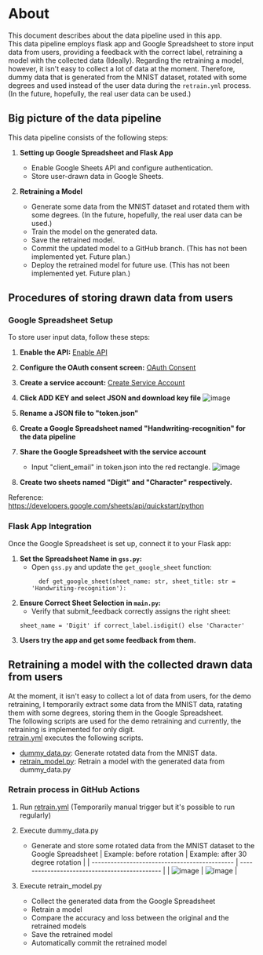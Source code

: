 # About
This document describes about the data pipeline used in this app.  
This data pipeline employs flask app and Google Spreadsheet to store input data from users, providing a feedback with the correct label, retraining a model with the collected data (Ideally).
Regarding the retraining a model, however, it isn't easy to collect a lot of data at the moment. Therefore, dummy data that is generated from the MNIST dataset, rotated with some degrees and used instead of the user data during the `retrain.yml` process.
(In the future, hopefully, the real user data can be used.)

## Big picture of the data pipeline
This data pipeline consists of the following steps:
1. **Setting up Google Spreadsheet and Flask App**  
   - Enable Google Sheets API and configure authentication.
   - Store user-drawn data in Google Sheets.

2. **Retraining a Model**
   - Generate some data from the MNIST dataset and rotated them with some degrees. (In the future, hopefully, the real user data can be used.)
   - Train the model on the generated data.  
   - Save the retrained model.
   - Commit the updated model to a GitHub branch. (This has not been implemented yet. Future plan.)
   - Deploy the retrained model for future use. (This has not been implemented yet. Future plan.)

## Procedures of storing drawn data from users
### Google Spreadsheet Setup
To store user input data, follow these steps:
1. **Enable the API:** [Enable API](https://console.cloud.google.com/flows/enableapi?apiid=sheets.googleapis.com)
2. **Configure the OAuth consent screen:** [OAuth Consent](https://console.cloud.google.com/apis/credentials/consent)
3. **Create a service account:** [Create Service Account](https://console.cloud.google.com/apis/credentials)
4. **Click ADD KEY and select JSON and download key file**
   ![image](https://github.com/user-attachments/assets/2913ccc1-eb46-42b8-8026-3e47e8309d68)

5. **Rename a JSON file to "token.json"**
6. **Create a Google Spreadsheet named "Handwriting-recognition" for the data pipeline**
7. **Share the Google Spreadsheet with the service account**  
   - Input "client_email" in token.json into the red rectangle.
   ![image](https://github.com/user-attachments/assets/275fb494-17da-44cf-8429-10ba79978573)


8. **Create two sheets named "Digit" and "Character" respectively.**

Reference:  
https://developers.google.com/sheets/api/quickstart/python

### Flask App Integration
Once the Google Spreadsheet is set up, connect it to your Flask app:
1. **Set the Spreadsheet Name in `gss.py`:**
   - Open `gss.py` and update the `get_google_sheet` function:
     ```
       def get_google_sheet(sheet_name: str, sheet_title: str = 'Handwriting-recognition'):
     ```
2. **Ensure Correct Sheet Selection in `main.py`:**
   - Verify that submit_feedback correctly assigns the right sheet:
	```
	sheet_name = 'Digit' if correct_label.isdigit() else 'Character'
	```
3. **Users try the app and get some feedback from them.** 


## Retraining a model with the collected drawn data from users
At the moment, it isn't easy to collect a lot of data from users, for the demo retraining, I temporarily extract some data from the MNIST data, ratating them with some degrees, storing them in the Google Spreadsheet.  
The following scripts are used for the demo retraining and currently, the retraining is implemented for only digit.  
[retrain.yml](https://github.com/taka-rl/handwriting-digit-character-recognition/blob/main/.github/workflows/retrain.yml) executes the following scripts.  
- [dummy_data.py](https://github.com/taka-rl/handwriting-digit-character-recognition/blob/main/app/dummy_data.py): Generate rotated data from the MNIST data.
- [retrain_model.py](https://github.com/taka-rl/handwriting-digit-character-recognition/blob/main/app/retrain_model.py): Retrain a model with the generated data from dummy_data.py

### Retrain process in GitHub Actions
1. Run [retrain.yml](https://github.com/taka-rl/handwriting-digit-character-recognition/blob/main/.github/workflows/retrain.yml) (Temporarily manual trigger but it's possible to run regularly)  
2. Execute dummy_data.py  
   - Generate and store some rotated data from the MNIST dataset to the Google Spreadsheet
     | Example: before rotation                      | Example: after 30 degree rotation             |
     | --------------------------------------------- | --------------------------------------------- |
     | ![image](https://github.com/user-attachments/assets/4ebbff16-ff55-4043-9c2d-bc5995a39082) | ![image](https://github.com/user-attachments/assets/881418a6-abfe-4f07-954b-b86ea5973341) |

3. Execute retrain_model.py
   - Collect the generated data from the Google Spreadsheet
   - Retrain a model
   - Compare the accuracy and loss between the original and the retrained models
   - Save the retrained model
   - Automatically commit the retrained model 
